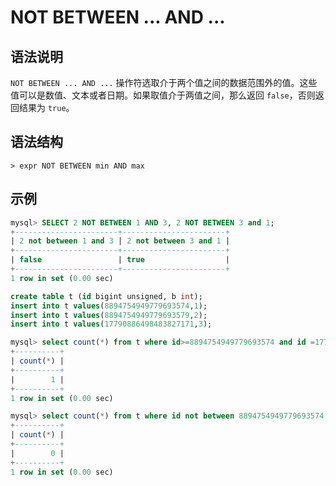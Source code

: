 # **NOT BETWEEN ... AND ...**

## **语法说明**

`NOT BETWEEN ... AND ...` 操作符选取介于两个值之间的数据范围外的值。这些值可以是数值、文本或者日期。如果取值介于两值之间，那么返回 `false`，否则返回结果为 `true`。

## **语法结构**

```
> expr NOT BETWEEN min AND max
```

## **示例**

```sql
mysql> SELECT 2 NOT BETWEEN 1 AND 3, 2 NOT BETWEEN 3 and 1;
+-----------------------+-----------------------+
| 2 not between 1 and 3 | 2 not between 3 and 1 |
+-----------------------+-----------------------+
| false                 | true                  |
+-----------------------+-----------------------+
1 row in set (0.00 sec)
```

```sql
create table t (id bigint unsigned, b int);
insert into t values(8894754949779693574,1);
insert into t values(8894754949779693579,2);
insert into t values(17790886498483827171,3);

mysql> select count(*) from t where id>=8894754949779693574 and id =17790886498483827171 order by 1 asc;
+----------+
| count(*) |
+----------+
|        1 |
+----------+
1 row in set (0.00 sec)

mysql> select count(*) from t where id not between 8894754949779693574 and 17790886498483827171;
+----------+
| count(*) |
+----------+
|        0 |
+----------+
1 row in set (0.00 sec)
```
